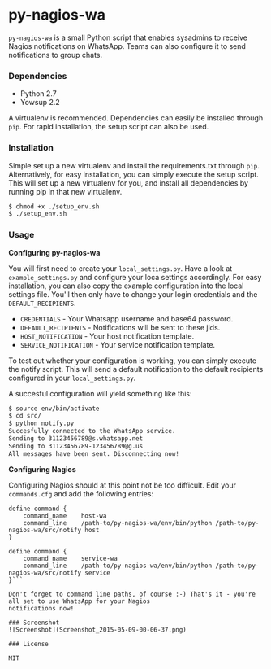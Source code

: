 # py-nagios-wa

`py-nagios-wa` is a small Python script that enables sysadmins to receive Nagios notifications on WhatsApp. Teams can
also configure it to send notifications to group chats.

### Dependencies

* Python 2.7
* Yowsup 2.2

A virtualenv is recommended. Dependencies can easily be installed through `pip`. For rapid installation, the setup
script can also be used.

### Installation

Simple set up a new virtualenv and install the requirements.txt through `pip`. Alternatively, for easy installation,
you can simply execute the setup script. This will set up a new virtualenv for you, and install all dependencies by
running pip in that new virtualenv.

```sh
$ chmod +x ./setup_env.sh
$ ./setup_env.sh
```

### Usage

**Configuring py-nagios-wa**

You will first need to create your `local_settings.py`. Have a look at `example_settings.py` and configure your loca
settings accordingly. For easy installation, you can also copy the example configuration into the local settings file.
You'll then only have to change your login credentials and the `DEFAULT_RECIPIENTS`.

* `CREDENTIALS` - Your Whatsapp username and base64 password.
* `DEFAULT_RECIPIENTS` - Notifications will be sent to these jids.
* `HOST_NOTIFICATION` - Your host notification template.
* `SERVICE_NOTIFICATION` - Your service notification template.

To test out whether your configuration is working, you can simply execute the notify script. This will send a default
notification to the default recipients configured in your `local_settings.py`.

A succesful configuration will yield something like this:

```sh
$ source env/bin/activate
$ cd src/
$ python notify.py
Succesfully connected to the WhatsApp service.
Sending to 31123456789@s.whatsapp.net
Sending to 31123456789-123456789@g.us
All messages have been sent. Disconnecting now!
```

**Configuring Nagios**

Configuring Nagios should at this point not be too difficult. Edit your `commands.cfg` and add the following entries:

```
define command {
    command_name    host-wa
    command_line    /path-to/py-nagios-wa/env/bin/python /path-to/py-nagios-wa/src/notify host
}

define command {
    command_name    service-wa
    command_line    /path-to/py-nagios-wa/env/bin/python /path-to/py-nagios-wa/src/notify service
}```

Don't forget to command line paths, of course :-) That's it - you're all set to use WhatsApp for your Nagios
notifications now!

### Screenshot
![Screenshot](Screenshot_2015-05-09-00-06-37.png)

### License

MIT
